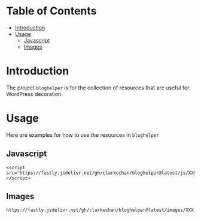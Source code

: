 # Table of Contents

- [Introduction](#Introduction)
- [Usage](#Usage)
  - [Javascript](#Javascript)
  - [Images](#Images)

# Introduction

The project `bloghelper` is for the collection of resources that are useful for WordPress decoration.

# Usage

Here are examples for how to use the resources in `bloghelper`

## Javascript

```php+HTML
<script src="https://fastly.jsdelivr.net/gh/clarkechan/bloghelper@latest/js/XXX.js"></script>
```

## Images

```
https://fastly.jsdelivr.net/gh/clarkechan/bloghelper@latest/images/XXX.webp
```
